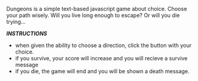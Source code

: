 Dungeons is a simple text-based javascript game about choice. Choose your path wisely. Will you live long enough to escape? Or will you die trying...

***INSTRUCTIONS***
  - when given the ability to choose a direction, click the button with your choice.
  - if you survive, your score will increase and you will recieve a survive message
  - if you die, the game will end and you will be shown a death message.
